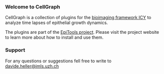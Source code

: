 ### Welcome to CellGraph

CellGraph is a collection of plugins for the [bioimaging framework ICY](http://icy.bioimageanalysis.org) to analyze time lapses of epithelial growth dynamics.

The plugins are part of the [EpiTools project](http://imls-bg-arthemis.uzh.ch/epitools-wiki/site/home/). Please visit the project website to learn more about how to install and use them.

### Support

For any questions or suggestions fell free to write to [davide.heller@imls.uzh.ch](mailto:davideheller@imls.uzh.ch)